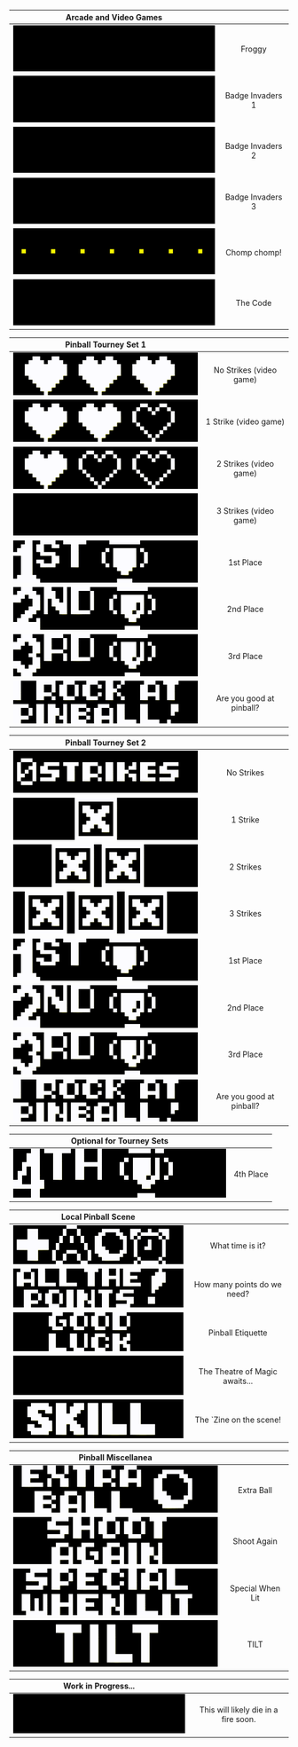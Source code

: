 |  Arcade and Video Games  |  |
|  :---:    |  :---:        |
|  <kbd><img src="images/Frogger_PREVIEW.gif"></kbd>  |  Froggy  |
|  <kbd><img src="images/Invaders1_PREVIEW.gif"></kbd>  |  Badge Invaders 1  |
|  <kbd><img src="images/Invaders2_PREVIEW.gif"></kbd>  |  Badge Invaders 2  |
|  <kbd><img src="images/Invaders3_PREVIEW.gif"></kbd>  |  Badge Invaders 3  |
|  <kbd><img src="images/Pacman_PREVIEW.gif"></kbd>  |  Chomp chomp!  |
|  <kbd><img src="images/IBrokeTheCode_PREVIEW.gif"></kbd>  |  The Code  |

|  Pinball Tourney Set 1  |  |
|  :---:    |  :---:        |
|  <kbd><img src="images/KnockoutHeart3_PREVIEW.gif"></kbd>  |  No Strikes (video game)  |
|  <kbd><img src="images/KnockoutHeart2_PREVIEW.gif"></kbd>  |  1 Strike (video game)  |
|  <kbd><img src="images/KnockoutHeart1_PREVIEW.gif"></kbd>  |  2 Strikes (video game)  |
|  <kbd><img src="images/GAME_OVER_PREVIEW.gif"></kbd>  |  3 Strikes (video game)  |
|  <kbd><img src="images/Knockout1ST_PREVIEW.gif"></kbd>  |  1st Place  |
|  <kbd><img src="images/Knockout2ND_PREVIEW.gif"></kbd>  |  2nd Place  |
|  <kbd><img src="images/Knockout3RD_PREVIEW.gif"></kbd>  |  3rd Place  |
|  <kbd><img src="images/ISuckAtPinball_PREVIEW.gif"></kbd>  |  Are you good at pinball?  |

|  Pinball Tourney Set 2  |  |
|  :---:    |  :---:        |
|  <kbd><img src="images/KnockoutNoStrikes_PREVIEW.gif"></kbd>  |  No Strikes  |
|  <kbd><img src="images/KnockoutStrike1_PREVIEW.gif"></kbd>  |  1 Strike  |
|  <kbd><img src="images/KnockoutStrike2_PREVIEW.gif"></kbd>  |  2 Strikes  |
|  <kbd><img src="images/KnockoutStrike3_PREVIEW.gif"></kbd>  |  3 Strikes  |
|  <kbd><img src="images/Knockout1ST_PREVIEW.gif"></kbd>  |  1st Place  |
|  <kbd><img src="images/Knockout2ND_PREVIEW.gif"></kbd>  |  2nd Place  |
|  <kbd><img src="images/Knockout3RD_PREVIEW.gif"></kbd>  |  3rd Place  |
|  <kbd><img src="images/ISuckAtPinball_PREVIEW.gif"></kbd>  |  Are you good at pinball?  |

|  Optional for Tourney Sets  |  |
|  :---:    |  :---:        |
|  <kbd><img src="images/Knockout4TH_PREVIEW.gif"></kbd>  |  4th Place  |

|  Local Pinball Scene  |  |
|  :---:    |  :---:        |
|  <kbd><img src="images/Add-a-ballTime_PREVIEW.gif"></kbd>  |  What time is it?  |
|  <kbd><img src="images/AllThePoints_PREVIEW.gif"></kbd>  |  How many points do we need?  |
|  <kbd><img src="images/GoodLuckHaveFun_PREVIEW.gif"></kbd>  |  Pinball Etiquette  |
|  <kbd><img src="images/MyBallsAreFullOfMagic_PREVIEW.gif"></kbd>  |  The Theatre of Magic awaits...  |
|  <kbd><img src="images/SkillShot_PREVIEW.gif"></kbd>  |  The `Zine on the scene!  |

|  Pinball Miscellanea  |  |
|  :---:    |  :---:        |
|  <kbd><img src="images/ExtraBall_PREVIEW.gif"></kbd>  |  Extra Ball  |
|  <kbd><img src="images/ShootAgain_PREVIEW.gif"></kbd>  |  Shoot Again  |
|  <kbd><img src="images/SpecialWhenLit_PREVIEW.gif"></kbd>  |  Special When Lit  |
|  <kbd><img src="images/TILT_PREVIEW.gif"></kbd>  |  TILT  |

|  Work in Progress...  |  |
|  :---:    |  :---:        |
|  <kbd><img src="images/Spaceship_PREVIEW.gif"></kbd>  |  This will likely die in a fire soon.  |

